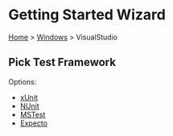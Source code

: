 # Getting Started Wizard

[Home](/docs/wiz/readme.md) > [Windows](pickide_Windows.md) > VisualStudio

## Pick Test Framework

Options:
 * [xUnit](result_Windows_VisualStudio_xUnit.md)
 * [NUnit](result_Windows_VisualStudio_NUnit.md)
 * [MSTest](result_Windows_VisualStudio_MSTest.md)
 * [Expecto](result_Windows_VisualStudio_Expecto.md)
